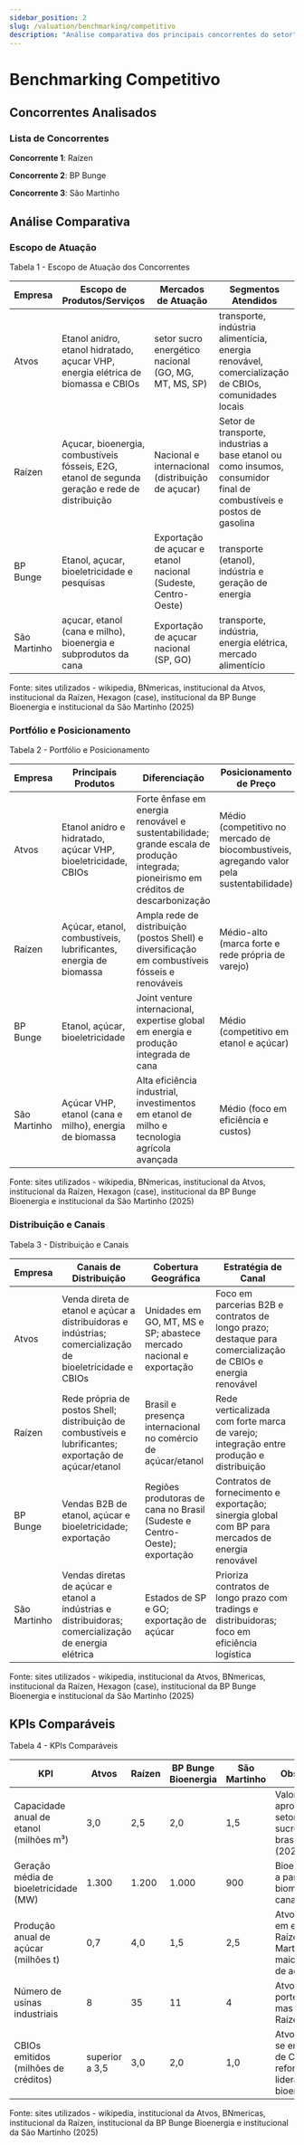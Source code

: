 ```yaml
---
sidebar_position: 2
slug: /valuation/benchmarking/competitivo
description: "Análise comparativa dos principais concorrentes do setor"
---
```


# Benchmarking Competitivo

## Concorrentes Analisados

### Lista de Concorrentes

**Concorrente 1**: Raízen

**Concorrente 2**: BP Bunge

**Concorrente 3**: São Martinho

## Análise Comparativa

### Escopo de Atuação

<p style={{textAlign: 'center'}}>Tabela 1 - Escopo de Atuação dos Concorrentes</p>

| Empresa | Escopo de Produtos/Serviços | Mercados de Atuação | Segmentos Atendidos |
|---------|----------------------------|---------------------|---------------------|
| Atvos | Etanol anidro, etanol hidratado, açucar VHP, energia elétrica de biomassa e CBIOs | setor sucro energético nacional (GO, MG, MT, MS, SP) | transporte, indústria alimentícia, energia renovável, comercialização de CBIOs, comunidades locais |
| Raízen | Açucar, bioenergia, combustíveis fósseis, E2G, etanol de segunda geração e rede de distribuição | Nacional e internacional (distribuição de açucar) | Setor de transporte, industrias a base etanol ou como insumos, consumidor final de combustíveis e postos de gasolina  |
| BP Bunge | Etanol, açucar, bioeletricidade e pesquisas | Exportação de açucar e etanol nacional (Sudeste, Centro-Oeste) | transporte (etanol), indústria e geração de energia |
| São Martinho | açucar, etanol (cana e milho), bioenergia e subprodutos da cana | Exportação de açucar nacional (SP, GO) | transporte, indústria, energia elétrica, mercado alimentício |

<p style={{textAlign: 'center'}}>Fonte: sites utilizados - wikipedia, BNmericas, institucional da Atvos, institucional da Raízen, Hexagon (case), institucional da BP Bunge Bioenergia e institucional da São Martinho (2025)</p>

### Portfólio e Posicionamento

<p style={{textAlign: 'center'}}>Tabela 2 - Portfólio e Posicionamento</p>

| Empresa | Principais Produtos | Diferenciação | Posicionamento de Preço |
|---------|-------------------|---------------|-------------------------|
| Atvos | Etanol anidro e hidratado, açúcar VHP, bioeletricidade, CBIOs | Forte ênfase em energia renovável e sustentabilidade; grande escala de produção integrada; pioneirismo em créditos de descarbonização | Médio (competitivo no mercado de biocombustíveis, agregando valor pela sustentabilidade) |
| Raízen | Açúcar, etanol, combustíveis, lubrificantes, energia de biomassa | Ampla rede de distribuição (postos Shell) e diversificação em combustíveis fósseis e renováveis | Médio-alto (marca forte e rede própria de varejo) |
| BP Bunge | Etanol, açúcar, bioeletricidade | Joint venture internacional, expertise global em energia e produção integrada de cana | Médio (competitivo em etanol e açúcar) |
| São Martinho | Açúcar VHP, etanol (cana e milho), energia de biomassa | Alta eficiência industrial, investimentos em etanol de milho e tecnologia agrícola avançada | Médio (foco em eficiência e custos) |

<p style={{textAlign: 'center'}}>Fonte: sites utilizados - wikipedia, BNmericas, institucional da Atvos, institucional da Raízen, Hexagon (case), institucional da BP Bunge Bioenergia e institucional da São Martinho (2025)</p>

### Distribuição e Canais

<p style={{textAlign: 'center'}}>Tabela 3 - Distribuição e Canais</p>

| Empresa | Canais de Distribuição | Cobertura Geográfica | Estratégia de Canal |
|---------|----------------------|----------------------|-------------------|
| Atvos | Venda direta de etanol e açúcar a distribuidoras e indústrias; comercialização de bioeletricidade e CBIOs | Unidades em GO, MT, MS e SP; abastece mercado nacional e exportação | Foco em parcerias B2B e contratos de longo prazo; destaque para comercialização de CBIOs e energia renovável |
| Raízen | Rede própria de postos Shell; distribuição de combustíveis e lubrificantes; exportação de açúcar/etanol | Brasil e presença internacional no comércio de açúcar/etanol | Rede verticalizada com forte marca de varejo; integração entre produção e distribuição |
| BP Bunge | Vendas B2B de etanol, açúcar e bioeletricidade; exportação | Regiões produtoras de cana no Brasil (Sudeste e Centro-Oeste); exportação | Contratos de fornecimento e exportação; sinergia global com BP para mercados de energia renovável |
| São Martinho | Vendas diretas de açúcar e etanol a indústrias e distribuidoras; comercialização de energia elétrica | Estados de SP e GO; exportação de açúcar | Prioriza contratos de longo prazo com tradings e distribuidoras; foco em eficiência logística |

<p style={{textAlign: 'center'}}>Fonte: sites utilizados - wikipedia, institucional da Atvos, BNmericas, institucional da Raízen, Hexagon (case), institucional da BP Bunge Bioenergia e institucional da São Martinho (2025)</p>

## KPIs Comparáveis

<p style={{textAlign: 'center'}}>Tabela 4 - KPIs Comparáveis</p>

| KPI | Atvos | Raízen | BP Bunge Bioenergia | São Martinho | Observações |
|-----|-----------|---------------|---------------|---------------|-------------|
| Capacidade anual de etanol (milhões m³) | 3,0 | 2,5 | 2,0 | 1,5 | Valores aproximados do setor sucroenergético brasileiro (2024) |
| Geração média de bioeletricidade (MW) | 1.300 | 1.200 | 1.000 | 900 | Bioeletricidade a partir de biomassa de cana |
| Produção anual de açúcar (milhões t) | 0,7 | 4,0 | 1,5 | 2,5 | Atvos foca mais em etanol, Raízen e São Martinho têm maior produção de açúcar |
| Número de usinas industriais | 8 | 35 | 11 | 4 | Atvos com porte relevante, mas menor que Raízen |
| CBIOs emitidos (milhões de créditos) | superior a 3,5 | 3,0 | 2,0 | 1,0 | Atvos destaca-se em emissão de CBIOs, reforçando liderança em bioenergia |

<p style={{textAlign: 'center'}}>Fonte: sites utilizados - wikipedia, institucional da Atvos, BNmericas, institucional da Raízen, institucional da BP Bunge Bioenergia e institucional da São Martinho (2025)</p>
